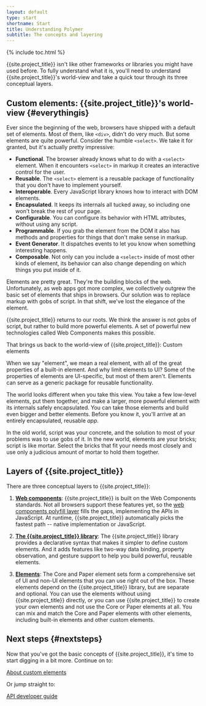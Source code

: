 ```yaml
---
layout: default
type: start
shortname: Start
title: Understanding Polymer
subtitle: The concepts and layering
---
```


{% include toc.html %}

{{site.project_title}} isn't like other frameworks or libraries you might have used before. To fully understand what it is, you'll need to understand {{site.project_title}}'s world-view and take a quick tour through its three conceptual layers.

## Custom elements: {{site.project_title}}'s world-view {#everythingis}

Ever since the beginning of the web, browsers have shipped with a default set of elements. Most of them, like `<div>`, didn't do very much. But some elements are quite powerful. Consider the humble `<select>`. We take it for granted, but it's actually pretty impressive:

- **Functional**. The browser already knows what to do with a `<select>` element. When it encounters `<select>` in markup it creates an interactive control for the user.
- **Reusable**. The `<select>` element is a reusable package of functionality that you don't have to implement yourself.
- **Interoperable**. Every JavaScript library knows how to interact with DOM elements.
- **Encapsulated**. It keeps its internals all tucked away, so including one won't break the rest of your page.
- **Configurable**. You can configure its behavior with HTML attributes, without using any script.
- **Programmable**. If you grab the element from the DOM it also has methods and properties for things that don't make sense in markup.
- **Event Generator**. It dispatches events to let you know when something interesting happens.
- **Composable**. Not only can you include a `<select>` inside of most other kinds of element, its behavior can also change depending on which things you put inside of it.

Elements are pretty great. They're the building blocks of the web. Unfortunately, as web apps got more complex, we collectively outgrew the basic set of elements that ships in browsers. Our solution was to replace markup with gobs of script. In that shift, we've lost the elegance of the element.

{{site.project_title}} returns to our roots. We think the answer is not gobs of script, but rather to build more powerful elements. A set of powerful new technologies called Web Components makes this possible.

That brings us back to the world-view of {{site.project_title}}: Custom elements

When we say "element", we mean a real element, with all of the great properties of a built-in element. And why limit elements to UI? Some of the properties of elements are UI-specific, but most of them aren't. Elements can serve as a generic package for reusable functionality.

The world looks different when you take this view. You take a few low-level elements, put them together, and make a larger, more powerful element with its internals safely encapsulated. You can take those elements and build even bigger and better elements. Before you know it, you'll arrive at an entirely encapsulated, reusable _app_.

In the old world, script was your concrete, and the solution to most of your problems was to use gobs of it. In the new world, elements are your bricks; script is like mortar. Select the bricks that fit your needs most closely and use only a judicious amount of mortar to hold them together.

## Layers of {{site.project_title}}

There are three conceptual layers to {{site.project_title}}:

1. **[Web components](platform.html)**: {{site.project_title}} is built on
the Web Components standards. Not all browsers support these features yet, so
the [web components polyfill layer](platform.html) fills the gaps,
implementing the APIs in JavaScript. At runtime, {{site.project_title}} automatically
picks the fastest path -- native implementation or JavaScript.

1. **[The {{site.project_title}} library](creatingelements.html)**: The {{site.project_title}}
library provides a declarative syntax that makes it simpler to define custom elements.
And it adds features like two-way data binding, property observation, and gesture
support to help you build powerful, reusable elements.

1. **[Elements](usingelements.html)**: The Core and Paper element sets
form a comprehensive set of UI and non-UI elements that you can use right out of the box.
These elements depend on the {{site.project_title}} library, but are separate and optional.
You can use the elements without using {{site.project_title}} directly, or you can use
{{site.project_title}} to create your own elements and not use the Core or Paper elements at all.
You can mix and match the Core and Paper elements with other elements, including
built-in elements and other custom elements.

## Next steps {#nextsteps}

Now that you've got the basic concepts of {{site.project_title}}, it's time to
start digging in a bit more. Continue on to:

<p>
<a href="../../platform/custom-elements.html">
  <paper-button raised><core-icon icon="arrow-forward"></core-icon>About custom elements</paper-button>
</a>
</p>

Or jump straight to:

<p>
<a href="../polymer/polymer.html">
  <paper-button raised><core-icon icon="arrow-forward"></core-icon>API developer guide</paper-button>
</a>
</p>
